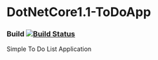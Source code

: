 # DotNetCore1.1-ToDoApp
### Build [![Build Status](https://travis-ci.org/kajstof/Asp.NetCore1.1-TodoAPI-Tutorial.svg?branch=master)](https://travis-ci.org/kajstof/Asp.NetCore1.1-TodoAPI-Tutorial)
Simple To Do List Application

